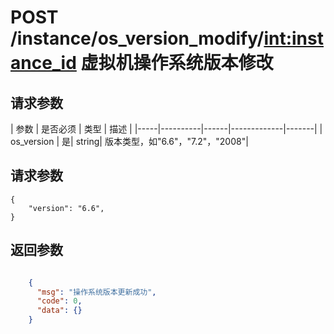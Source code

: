 # POST /instance/os_version_modify/<int:instance_id> 虚拟机操作系统版本修改


## 请求参数
| 参数 | 是否必须 | 类型 | 描述 | 
|-----|----------|------|-------------|-------|
| os_version   | 是| string| 版本类型，如"6.6"，"7.2"，"2008"|

## 请求参数
```
{
    "version": "6.6",
}
```

## 返回参数
```json

	{
	  "msg": "操作系统版本更新成功",
	  "code": 0,
	  "data": {}
    }

```
